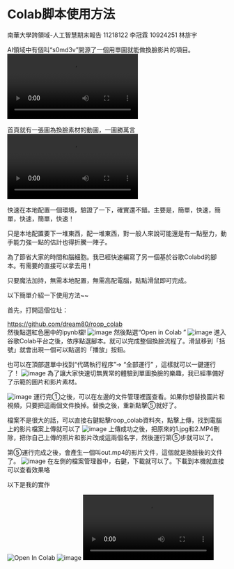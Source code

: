 # Colab脚本使用方法
南華大學跨領域-人工智慧期末報告 11218122 李冠霖 10924251 林旂宇

AI領域中有個叫“s0md3v”開源了一個用單圖就能做換臉影片的項目。
![Open In Colab](2e7d3d0c-ff8f-11ed-9445-3230499d93ea-v1_f4_t2_4MeL38Rc.mp4)

首頁就有一張圖為換臉素材的動圖，一圖勝萬言
![Open In Colab](635bb0a8-ff8f-11ed-a8a0-c2ffe91c690b-v1_f4_t2_Abw9L9AJ.mp4)

快速在本地配置一個環境，​​驗證了一下，確實還不錯。主要是，簡單，快速，簡單，快速，簡單，快速！

只是本地配置要下一堆東西，配一堆東西，對一般人來說可能還是有一點壓力，動手能力強一點的估計也得折騰一陣子。

為了節省大家的時間和腦細胞。我已經快速編寫了另一個基於谷歌Colabd的腳本。有需要的直接可以拿去用！

只要魔法加持，無需本地配置，無需高配電腦，點點滑鼠即可完成。

以下簡單介紹一下使用方法~~

首先，打開這個位址：

<https://github.com/dream80/roop_colab>  
然後點選紅色圈中的ipynb檔!
![image](v2-94a7325c17fddb7357a6b6e6f2914503_1440w.jpg)
然後點選“Open in Colab ”
![image](v2-e9266f950524950750ce2393b4727139_1440w.jpg)
進入谷歌Colab平台之後，依序點選腳本。就可以完成整個換臉流程了。滑鼠移到「括號」就會出現一個可以點選的「播放」按鈕。

也可以在頂部選單中找到“代碼執行程序”-> “全部運行” ，這樣就可以一鍵運行了！
![image](v2-a8854f717e5d96bbe4cae26ade58d29f_1440w.jpg)
為了讓大家快速切無異常的體驗到單圖換臉的樂趣，我已經準備好了示範的圖片和影片素材。

![image](v2-9078ad2ee452fcad846d94d5984206e7_1440w.jpg)
運行完①之後，可以在左邊的文件管理裡面查看。如果你想替換圖片和視頻，只要把這兩個文件換掉。替換之後，重新點擊⑤就好了。

檔案不是很大的話，可以直接右鍵點擊roop_colab資料夾，點擊上傳，找到電腦上的影片檔案上傳就可以了
![image](v2-77e4e166b7677f8275c45c988520aebc_1440w.jpg)
上傳成功之後，把原來的1.jpg和2.MP4刪除，把你自己上傳的照片和影片改成這兩個名字，然後運行第⑤步就可以了。

第⑤運行完成之後，會產生一個叫out.mp4的影片文件，這個就是換臉後的文件了。
![image](v2-01f386481324be0180a7c6f61c9e02a0_1440w.jpg)
在左側的檔案管理器中，右鍵，下載就可以了。下載到本機就直接可以查看效果咯

以下是我的實作

![Open In Colab](tenor.gif)
![image](2e7d3d0c-ff8f-11ed-9445-3230499d93ea-v1_f4_t2_4MeL38Rc.mp4g)
![Open In Colab](out.mp4)

